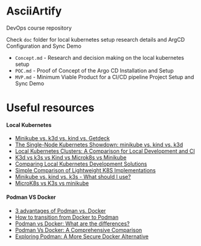 # AsciiArtify
DevOps course repository

Check `doc` folder for local kubernetes setup research details and ArgCD Configuration and Sync Demo

* `Concept.md` - Research and decision making on the local kubernetes setup
* `POC.md` - Proof of Concept of the Argo CD Installation and Setup
* `MVP.md` - Minimum Viable Product for a CI/CD pipeline Project Setup and Sync Demo

# Useful resources

#### Local Kubernetes

* [Minikube vs. k3d vs. kind vs. Getdeck](https://www.blueshoe.io/blog/minikube-vs-k3d-vs-kind-vs-getdeck-beiboot/)
* [The Single-Node Kubernetes Showdown: minikube vs. kind vs. k3d](https://oilbeater.com/en/2024/02/22/minikube-vs-kind-vs-k3d/)
* [Local Kubernetes Clusters: A Comparison for Local Development and CI](https://senacor.blog/local-kubernetes-clusters-a-comparison-for-local-development-and-ci/)
* [K3d vs k3s vs Kind vs Microk8s vs Minikube](https://thechief.io/c/editorial/k3d-vs-k3s-vs-kind-vs-microk8s-vs-minikube/)
* [Comparing Local Kubernetes Development Solutions](https://earthly.dev/blog/k8s-dev-solutions/)
* [Simple Comparison of Lightweight K8S Implementations](https://alperenbayramoglu2.medium.com/simple-comparison-of-lightweight-k8s-implementations-7c07c4e6e95f)
* [Minikube vs. kind vs. k3s - What should I use?](https://shipit.dev/posts/minikube-vs-kind-vs-k3s.html)
* [MicroK8s vs K3s vs minikube](https://microk8s.io/compare)

#### Podman VS Docker

* [3 advantages of Podman vs. Docker](https://developers.redhat.com/articles/2023/08/03/3-advantages-docker-podman#)
* [How to transition from Docker to Podman](https://developers.redhat.com/blog/2020/11/19/transitioning-from-docker-to-podman#)
* [Podman vs Docker: What are the differences?](https://www.imaginarycloud.com/blog/podman-vs-docker/)
* [Podman Vs Docker: A Comprehensive Comparison](https://medium.com/@supportfly/podman-vs-docker-a-comprehensive-comparison-77b1b41e67e0)
* [Exploring Podman: A More Secure Docker Alternative](https://betterstack.com/community/guides/scaling-docker/podman-vs-docker/)
